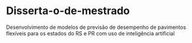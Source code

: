 # Disserta-o-de-mestrado
Desenvolvimento de modelos de previsão de desempenho de pavimentos flexíveis para os estados do RS e PR com uso de inteligência artificial
